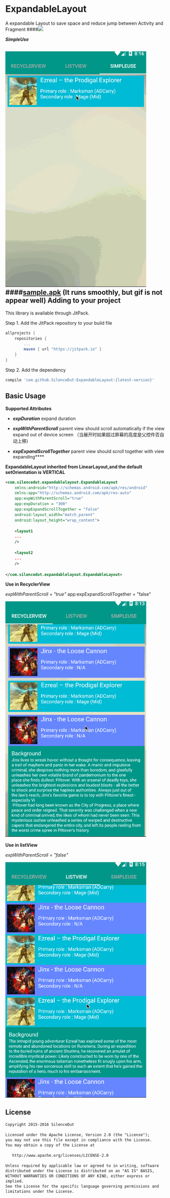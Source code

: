 # ExpandableLayout

A expandable Layout to save space and  reduce jump between Activity and Fragment
####[![](https://jitpack.io/v/SilenceDut/ExpandableLayout.svg)](https://jitpack.io/#SilenceDut/ExpandableLayout)

**_SimpleUse_**

![intro](media/simple_use.gif)
####[sample.apk](https://github.com/SilenceDut/DayNightToggleButton/blob/master/apk/expandable.apk?raw=true) 
(It runs smoothly, but gif is not appear well)
Adding to your project
----------------------
This library is available through JitPack.

Step 1. Add the JitPack repository to your build file

```groovy
allprojects {
    repositories {
        ...
        maven { url "https://jitpack.io" }
    }
}
```

Step 2. Add the dependency

```groovy
compile 'com.github.SilenceDut:ExpandableLayout:{latest-version}'
```

Basic Usage
-----------
**Supported Attributes**

- ***expDuration***
expand duration

- ***expWithParentScroll***
parent view should scroll automatically if the view expand out of device screen
（当展开时如果超过屏幕的高度是父控件否自动上移)

- ***expExpandScrollTogether***
parent view should scroll together with view expanding****

**ExpandableLayout inherited from LinearLayout,and the default setOrientation is **VERTICAL****

```xml
<com.silencedut.expandablelayout.ExpandableLayout
    xmlns:android="http://schemas.android.com/apk/res/android"
    xmlns:app="http://schemas.android.com/apk/res-auto"
    app:expWithParentScroll="true"
    app:expDuration = "300"
    app:expExpandScrollTogether = "false"
    android:layout_width="match_parent"
    android:layout_height="wrap_content">

    <layout1
    ...
    />
    
    <layout2
    ...
    />

</com.silencedut.expandablelayout.ExpandableLayout>
```

**Use in RecyclerView**

_expWithParentScroll = "true"_
app:expExpandScrollTogether = "false"

![intro](media/recyclerview_withParentScroll_together.gif)

**Use in listView**

_expWithParentScroll = "false"_

![intro](media/listview_withoutParentScroll.gif)

License
-------

    Copyright 2015-2016 SilenceDut

    Licensed under the Apache License, Version 2.0 (the "License");
    you may not use this file except in compliance with the License.
    You may obtain a copy of the License at

       http://www.apache.org/licenses/LICENSE-2.0

    Unless required by applicable law or agreed to in writing, software
    distributed under the License is distributed on an "AS IS" BASIS,
    WITHOUT WARRANTIES OR CONDITIONS OF ANY KIND, either express or implied.
    See the License for the specific language governing permissions and
    limitations under the License.